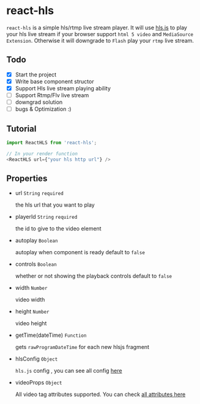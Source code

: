 # react-hls

`react-hls` is a simple hls/rtmp live stream player.
It will use [hls.js](https://github.com/dailymotion/hls.js) to play your hls live stream if your browser support `html 5 video` and `MediaSource Extension`. Otherwise it will downgrade to `Flash` play your `rtmp` live stream.

## Todo
- [x] Start the project
- [x] Write base component structor
- [x] Support Hls live stream playing ability
- [ ] Support Rtmp/Flv live stream
- [ ] downgrad solution
- [ ] bugs & Optimization :)

## Tutorial

```javascript
import ReactHLS from 'react-hls';

// In your render function
<ReactHLS url={"your hls http url"} />
```


## Properties

- url `String` `required`

    the hls url that you want to play

- playerId `String` `required`

    the id to give to the video element

- autoplay `Boolean`

    autoplay when component is ready default to `false`

- controls `Boolean`

    whether or not showing the playback controls default to `false`

- width `Number`

    video width

- height `Number`

    video height

- getTime(dateTime) `Function`

    gets `rawProgramDateTime` for each new hlsjs fragment

- hlsConfig `Object`

    `hls.js` config , you can see all config [here](https://github.com/dailymotion/hls.js/blob/master/doc/API.md#fine-tuning)

- videoProps `Object`

    All video tag attributes supported. You can check [all attributes here](https://developer.mozilla.org/en-US/docs/Web/HTML/Element/video)
